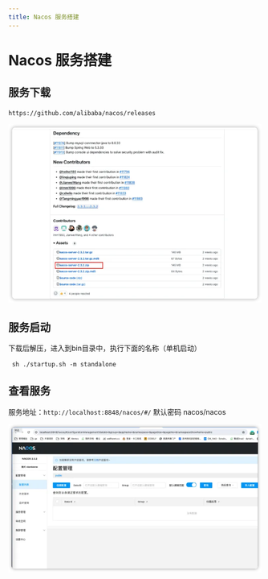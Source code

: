 ```yaml
---
title: Nacos 服务搭建
---
```

# Nacos 服务搭建

## 服务下载
` https://github.com/alibaba/nacos/releases `

![alt text](image-1.png)
## 服务启动
下载后解压，进入到bin目录中，执行下面的名称（单机启动）
```
 sh ./startup.sh -m standalone   

```
## 查看服务
服务地址：` http://localhost:8848/nacos/#/ `
默认密码 nacos/nacos

![alt text](image-2.png)
